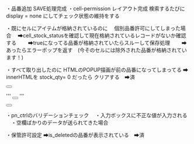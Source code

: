 ・品番追加 SAVE処理完成
・cell-permission レイアウト完成
検索するたびに
display = none にしてチェック状態の維持をする

・既にセルにアイテムが格納されているのに
　個別品番許可にしてしまった場合
　➡cell_stock_statusを確認して現在格納されているレコードがないか確認する
　　➡trueになってる品番が格納されていたらスルーして保存処理
　　➡あったらエラーポップを返す　(今そのセルには除外された品番が格納されています！)

・すべて取り出したのに
HTMLのPOPUP描画が前の品番になってしまってる
➡ innerHTMLを stock_qty= 0 だったら クリアする　➡済

<button class="cell-stock-btn" data-item="{&quot;cell_id&quot;:7,&quot;is_all_pn_allowed&quot;:true,&quot;max_qty&quot;:3,&quot;pn_id&quot;:5,&quot;serial_no&quot;:&quot;005&quot;,&quot;stock_qty&quot;:0}" data-displayname="null"><i class="bi bi-box-arrow-in-down"></i></button>


'''
<button class="cell-stock-btn" data-item="{&quot;cell_id&quot;:9,&quot;is_all_pn_allowed&quot;:true,&quot;max_qty&quot;:3,&quot;pn_id&quot;:&quot;&quot;,&quot;serial_no&quot;:&quot;&quot;,&quot;stock_qty&quot;:0}"><i class="bi bi-box-arrow-in-down"></i></button>
'''

<button class="cell-stock-btn" data-item="{&quot;cell_id&quot;:9,&quot;is_all_pn_allowed&quot;:true,&quot;max_qty&quot;:3,&quot;pn_id&quot;:&quot;&quot;,&quot;serial_no&quot;:&quot;&quot;,&quot;stock_qty&quot;:0}"><i class="bi bi-box-arrow-in-down"></i></button>

・pn_ctrlのバリデーションチェック
　・入力ボックスに不正な値が入力される
　・空欄ばかりのデータが送られてきた場合

・保管許可設定
➡is_deletedの品番が表示されている　➡済